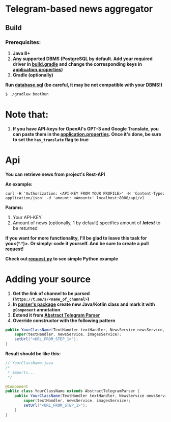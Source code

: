# Telegram-based news aggregator

## Build

### Prerequisites:

1) __Java 8+__
2) __Any supported DBMS (PostgreSQL by default. Add your required driver in [build.gradle](https://github.com/Jujumba/NewsFromFaridSenpai/blob/master/build.gradle) and change the corresponding keys in [application.properties](https://github.com/Jujumba/NewsFromFaridSenpai/blob/master/src/main/resources/application.properties))__
3) __Gradle (optionally)__

__Run [database.sql](https://github.com/Jujumba/NewsFromFaridSenpai/blob/master/src/main/resources/database.sql) (be careful, it may be not compatible with your DBMS!)__

```sh 
$ ./gradlew bootRun
```

# Note that:

1) __If you have API-keys for OpenAI's GPT-3 and Google Translate, you can paste them in the [application.properties](https://github.com/Jujumba/NewsFromFaridSenpai/blob/master/src/main/resources/application.properties). Once it's done, be sure to set the `has_translate` flag to true__

# Api

__You can retrieve news from project's Rest-API__

__An example:__

```
curl -H 'Authorization: <API-KEY FROM YOUR PROFILE>' -H 'Content-Type: application/json' -d 'amount: <Amount>' localhost:8080/api/v1
```
__Params:__
1) Your API-KEY
2) Amount of news (optionally, 1 by default) specifies amount of *__latest__* to be returned

__If you want for more functionality, I'll be glad to leave this task for you<(^.^)>. Or simply: code it yourself. And be sure to create a pull request!__

__Check out [request.py](https://github.com/Jujumba/NewsFromFaridSenpai/blob/master/src/main/resources/request.py) to see simple Python example__

# Adding your source

1) __Get the link of channel to be parsed (``https://t.me/s/<name_of_channel>``)__
2) __In [parser's package](https://github.com/Jujumba/NewsFromFaridSenpai/tree/master/src/main/java/dev/jujumba/newsfromfaridsenpai/logic/parsers/telegram) create new Java/Kotlin class and mark it with `@Component` annotation__
3) __Extend it from [Abstract Telegram Parser](https://github.com/Jujumba/NewsFromFaridSenpai/blob/master/src/main/java/dev/jujumba/newsfromfaridsenpai/logic/parsers/telegram/AbstractTelegramParser.java)__
4) __Override constructor with the following pattern__
```java
public YourClassName(TextHandler textHandler, NewsService newsService, ImagesService imagesService) {
    super(textHandler, newsService, imagesService);
    setUrl("<URL_FROM_STEP_1>");
}
```
__Result should be like this:__
```java
// YourClassName.java
/*
 * imports...
 */

@Component
public class YourClassName extends AbstractTelegramParser {
    public YourClassName(TextHandler textHandler, NewsService newsService, ImagesService imagesService) {
        super(textHandler, newsService, imagesService);
        setUrl("<URL_FROM_STEP_1>");
    }
}
```

